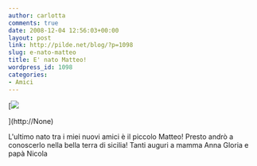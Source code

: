 ```yaml
---
author: carlotta
comments: true
date: 2008-12-04 12:56:03+00:00
layout: post
link: http://pilde.net/blog/?p=1098
slug: e-nato-matteo
title: E' nato Matteo!
wordpress_id: 1098
categories:
- Amici
---
```


[![]({{baseurl}}/uploads/2008/12/matteo.jpg)


](http://None)




L'ultimo nato tra i miei nuovi amici è il piccolo Matteo! Presto andrò a conoscerlo nella bella terra di sicilia! Tanti auguri a mamma Anna Gloria e papà Nicola
